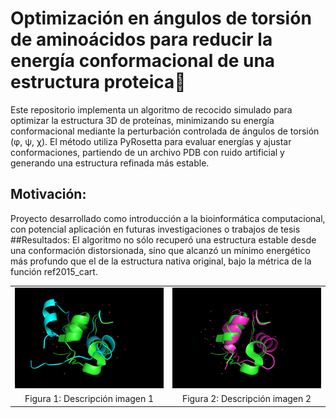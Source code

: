 # Optimización en ángulos de torsión de aminoácidos para reducir la energía conformacional de una estructura proteica🧬
Este repositorio implementa un algoritmo de recocido simulado para optimizar la estructura 3D de proteínas, minimizando su energía conformacional mediante la perturbación controlada de ángulos de torsión (φ, ψ, χ). El método utiliza PyRosetta para evaluar energías y ajustar conformaciones, partiendo de un archivo PDB con ruido artificial y generando una estructura refinada más estable.
## Motivación:
Proyecto desarrollado como introducción a la bioinformática computacional, con potencial aplicación en futuras investigaciones o trabajos de tesis
##Resultados:
El algoritmo no sólo recuperó una estructura estable desde una conformación distorsionada, sino que alcanzó un mínimo energético más profundo que el de la estructura nativa original, bajo la métrica de la función ref2015_cart.
<table>
  <tr>
    <td align="center"><img src="img/p1.png" width="400"></td>
    <td align="center"><img src="img/p1_1.png" width="400"></td>
  </tr>
  <tr>
    <td align="center">Figura 1: Descripción imagen 1</td>
    <td align="center">Figura 2: Descripción imagen 2</td>
  </tr>
</table>
